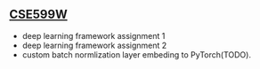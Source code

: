 ## [CSE599W](https://dlsys.cs.washington.edu/)



- deep learning framework assignment 1
- deep learning framework assignment 2
- custom batch normlization layer embeding to PyTorch(TODO).

